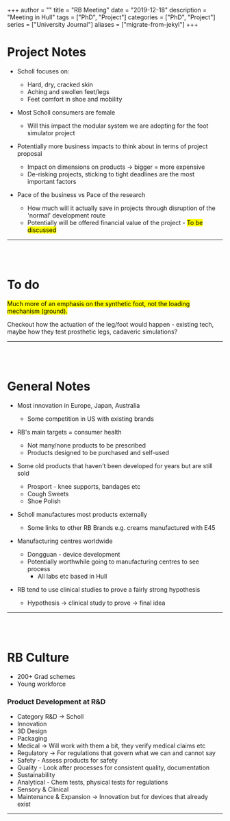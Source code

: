 +++
author = ""
title = "RB Meeting"
date = "2019-12-18"
description = "Meeting in Hull"
tags = ["PhD", "Project"]
categories = ["PhD", "Project"]
series = ["University Journal"]
aliases = ["migrate-from-jekyl"]
+++

# Project Notes

- Scholl focuses on:
    - Hard, dry, cracked skin
    - Aching and swollen feet/legs
    - Feet comfort in shoe and mobility

- Most Scholl consumers are female
    - Will this impact the modular system we are adopting for the foot simulator project

- Potentially more business impacts to think about in terms of project proposal
    - Impact on dimensions on products -> bigger = more expensive
    - De-risking projects, sticking to tight deadlines are the most important factors

- Pace of the business vs Pace of the research
    - How much will it actually save in projects through disruption of the 'normal' development route
    - Potentially will be offered financial value of the project - <mark>To be discussed</mark>


---

<br><br>

# To do

<mark> Much more of an emphasis on the synthetic foot, not the loading mechanism (ground). </mark>

Checkout how the actuation of the leg/foot would happen - existing tech, maybe how they test prosthetic legs, cadaveric simulations?

---

<br><br>

# General Notes

- Most innovation in Europe, Japan, Australia
    - Some competition in US with existing brands

- RB's main targets = consumer health
    - Not many/none products to be prescribed
    - Products designed to be purchased and self-used

- Some old products that haven't been developed for years but are still sold
    - Prosport - knee supports, bandages etc
    - Cough Sweets
    - Shoe Polish

- Scholl manufactures most products externally
    - Some links to other RB Brands e.g. creams manufactured with E45

- Manufacturing centres worldwide
    - Dongguan - device development
    - Potentially worthwhile going to manufacturing centres to see process
        - All labs etc based in Hull
    

- RB tend to use clinical studies to prove a fairly strong hypothesis
    - Hypothesis -> clinical study to prove -> final idea

---

<br><br>

# RB Culture

- 200+ Grad schemes
- Young workforce

### Product Development at R&D

- Category R&D -> Scholl
- Innovation
- 3D Design
- Packaging
- Medical -> Will work with them a bit, they verify medical claims etc
- Regulatory -> For regulations that govern what we can and cannot say
- Safety - Assess products for safety
- Quality - Look after processes for consistent quality, documentation
- Sustainability
- Analytical - Chem tests, physical tests for regulations
- Sensory & Clinical 
- Maintenance & Expansion -> Innovation but for devices that already exist

---